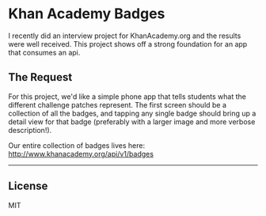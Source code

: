 # Khan Academy Badges

I recently did an interview project for KhanAcademy.org and the results were well received. This project shows off a strong foundation for an app that consumes an api.

## The Request

For this project, we'd like a simple phone app that tells students what the different challenge patches represent. The first screen should be a collection of all the badges, and tapping any single badge should bring up a detail view for that badge (preferably with a larger image and more verbose description!).

Our entire collection of badges lives here: http://www.khanacademy.org/api/v1/badges

---

## License

MIT